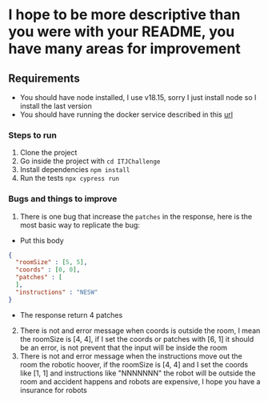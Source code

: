 # I hope to be more descriptive than you were with your README, you have many areas for improvement


## Requirements 
- You should have node installed, I use v18.15, sorry I just install node so I install the last version
- You should have running the docker service described in this [url](https://bitbucket.org/platformscience/pltsci-sdet-assignment/src/main/)

### Steps to run
1. Clone the project
2. Go inside the project with ` cd ITJChallenge `
3. Install dependencies `npm install `
4. Run the tests ` npx cypress run `

### Bugs and things to improve
1. There is one bug that increase the `patches` in the response, here is the most basic way to replicate the bug: 
- Put this body
```json
{
  "roomSize" : [5, 5],
  "coords" : [0, 0],
  "patches" : [
  ],
  "instructions" : "NESW"
}
```
- The response return 4 patches

2. There is not and error message when coords is outside the room, I mean the roomSize is [4, 4], if I set the coords or patches with [6, 1] it should be an error, is not prevent that the input will be inside the room
3. There is not and error message when the instructions move out the room the robotic hoover, if the roomSize is [4, 4] and I set the coords like [1, 1] and instructions like "NNNNNNN" the robot will be outside the room and accident happens and robots are expensive, I hope you have a insurance for robots

